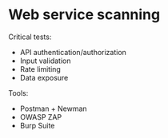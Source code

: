 # Web service scanning

Critical tests:

* API authentication/authorization
* Input validation
* Rate limiting
* Data exposure

Tools:

* Postman + Newman
* OWASP ZAP
* Burp Suite

